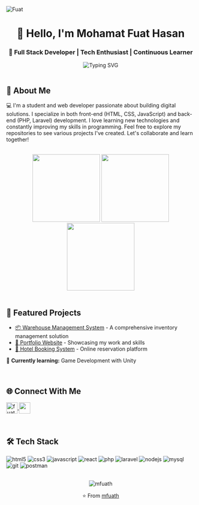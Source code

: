 <!-- Banner Header -->

![Fuat](Assets/Banner.png)


<!-- Profile Header -->
<h1 align="center">👋 Hello, I'm Mohamat Fuat Hasan</h1>
<h3 align="center">🚀 Full Stack Developer | Tech Enthusiast | Continuous Learner</h3>

<div align="center">
  <img src="https://readme-typing-svg.demolab.com?font=Fira+Code&pause=1000&color=00F72D&center=true&vCenter=true&width=435&lines=Passionate+Web+Developer;Laravel+%7C+React+%7C+Flutter;Always+learning+new+things" alt="Typing SVG" />
</div>

<br/>

<!-- About Me -->
## 📖 About Me
<p>💻 I'm a student and web developer passionate about building digital solutions. I specialize in both front-end (HTML, CSS, JavaScript) and back-end (PHP, Laravel) development. I love learning new technologies and constantly improving my skills in programming. Feel free to explore my repositories to see various projects I've created. Let's collaborate and learn together!</p>

<br/>

<!-- Stats Cards -->
<div align="center">
  <img height="180em" src="https://github-readme-stats.vercel.app/api?username=mfuath&show_icons=true&theme=dark&include_all_commits=true&count_private=true"/>
  <img height="180em" src="https://github-readme-stats.vercel.app/api/top-langs/?username=mfuath&layout=compact&langs_count=8&theme=dark"/>
  <img height="180em" src="https://github-readme-streak-stats.herokuapp.com/?user=mfuath&theme=dark"/>
</div>

<br/>

<!-- Projects Section -->
## 🚀 Featured Projects
- [📦 Warehouse Management System](gg.com) - A comprehensive inventory management solution
- [🎨 Portfolio Website](gg.com) - Showcasing my work and skills
- [🏨 Hotel Booking System](gg.com) - Online reservation platform

🔭 **Currently learning:** Game Development with Unity

<br/>

<!-- Connect Section -->
## 🌐 Connect With Me
<p align="left">
  <a href="https://linkedin.com/in/fuathasan" target="blank">
    <img align="center" src="https://img.shields.io/badge/LinkedIn-0077B5?style=for-the-badge&logo=linkedin&logoColor=white" alt="fuathasan" height="30"/>
  </a>
  <a href="mailto:h4asanfu4at@gmail.com" target="blank">
    <img align="center" src="https://img.shields.io/badge/Gmail-D14836?style=for-the-badge&logo=gmail&logoColor=white" height="30"/>
  </a>
</p>

<br/>

<!-- Tech Stack -->
## 🛠️ Tech Stack
<p align="left"> 
  <!-- Frontend -->
  <img src="https://img.shields.io/badge/HTML5-E34F26?style=for-the-badge&logo=html5&logoColor=white" alt="html5"/>
  <img src="https://img.shields.io/badge/CSS3-1572B6?style=for-the-badge&logo=css3&logoColor=white" alt="css3"/>
  <img src="https://img.shields.io/badge/JavaScript-323330?style=for-the-badge&logo=javascript&logoColor=F7DF1E" alt="javascript"/>
  <img src="https://img.shields.io/badge/React-20232A?style=for-the-badge&logo=react&logoColor=61DAFB" alt="react"/>
  
  <!-- Backend -->
  <img src="https://img.shields.io/badge/PHP-777BB4?style=for-the-badge&logo=php&logoColor=white" alt="php"/>
  <img src="https://img.shields.io/badge/Laravel-FF2D20?style=for-the-badge&logo=laravel&logoColor=white" alt="laravel"/>
  <img src="https://img.shields.io/badge/Node.js-339933?style=for-the-badge&logo=nodedotjs&logoColor=white" alt="nodejs"/>
  
  <!-- Database -->
  <img src="https://img.shields.io/badge/MySQL-005C84?style=for-the-badge&logo=mysql&logoColor=white" alt="mysql"/>
  
  <!-- Tools -->
  <img src="https://img.shields.io/badge/Git-F05032?style=for-the-badge&logo=git&logoColor=white" alt="git"/>
  <img src="https://img.shields.io/badge/Postman-FF6C37?style=for-the-badge&logo=Postman&logoColor=white" alt="postman"/>
</p>

<br/>

<!-- Footer -->
<div align="center">
  <img src="https://komarev.com/ghpvc/?username=mfuath&label=Profile%20views&color=0e75b6&style=flat" alt="mfuath" />
  <p>⭐️ From <a href="https://github.com/mfuath">mfuath</a></p>
</div>
